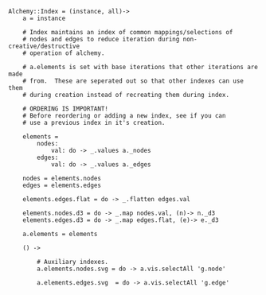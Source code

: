     
    Alchemy::Index = (instance, all)->
        a = instance

        # Index maintains an index of common mappings/selections of
        # nodes and edges to reduce iteration during non-creative/destructive
        # operation of alchemy.
        
        # a.elements is set with base iterations that other iterations are made
        # from.  These are seperated out so that other indexes can use them
        # during creation instead of recreating them during index.

        # ORDERING IS IMPORTANT!
        # Before reordering or adding a new index, see if you can
        # use a previous index in it's creation.
        
        elements =
            nodes:
                val: do -> _.values a._nodes
            edges:
                val: do -> _.values a._edges
        
        nodes = elements.nodes
        edges = elements.edges

        elements.edges.flat = do -> _.flatten edges.val

        elements.nodes.d3 = do -> _.map nodes.val, (n)-> n._d3
        elements.edges.d3 = do -> _.map edges.flat, (e)-> e._d3

        a.elements = elements

        () ->

            # Auxiliary indexes.
            a.elements.nodes.svg = do -> a.vis.selectAll 'g.node'

            a.elements.edges.svg  = do -> a.vis.selectAll 'g.edge'